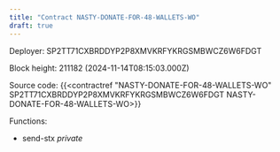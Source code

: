 ```yaml
---
title: "Contract NASTY-DONATE-FOR-48-WALLETS-WO"
draft: true
---
```

Deployer: SP2TT71CXBRDDYP2P8XMVKRFYKRGSMBWCZ6W6FDGT


 



Block height: 211182 (2024-11-14T08:15:03.000Z)

Source code: {{<contractref "NASTY-DONATE-FOR-48-WALLETS-WO" SP2TT71CXBRDDYP2P8XMVKRFYKRGSMBWCZ6W6FDGT NASTY-DONATE-FOR-48-WALLETS-WO>}}

Functions:

* send-stx _private_
